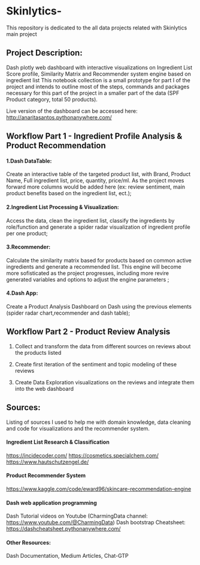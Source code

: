 # Skinlytics-
This repository is dedicated to the all data projects related with Skinlytics main project

## Project Description: 
Dash plotly web dashboard with interactive visualizations on Ingredient List Score profile, Similarity Matrix and Recommender system engine based on ingredient list
This notebook collection is a small prototype for part I of the project and intends to outline most of the steps, commands and packages necessary for this part of the project in a smaller part of the data (SPF Product category, total 50 products).

Live version of the dashboard can be accessed here: http://anaritasantos.pythonanywhere.com/

## Workflow Part 1 - Ingredient Profile Analysis & Product Recommendation

#### 1.Dash DataTable:
Create an interactive table of the targeted product list, with Brand, Product Name, Full ingredient list, price, quantity, price/ml. As the project moves forward more columns would be added here (ex: review sentiment, main product benefits based on the ingredient list, ect.);
#### 2.Ingredient List Processing & Visualization:
Access the data, clean the ingredient list, classify the ingredients by role/function  and generate a spider radar visualization of ingredient profile per one product;

#### 3.Recommender:
Calculate the similarity matrix based for products based on common active ingredients and generate a recommended list. This engine will become more sofisticated as the project progresses, including more revire generated variables and options to adjust the engine parameters ;

#### 4.Dash App:
Create a Product Analysis Dashboard on Dash using the previous elements (spider radar chart,recommender and dash table);

## Workflow Part 2 - Product Review Analysis
1. Collect and transform the data from different sources on reviews about the products listed

2. Create first iteration of the sentiment and topic modeling of these reviews 

3. Create Data Exploration visualizations on the reviews and integrate them into the web dashboard 


## Sources:
Listing of sources I used to help me with domain knowledge, data cleaning and code for visualizations and the recommender system.

#### Ingredient List Research & Classification
https://incidecoder.com/
https://cosmetics.specialchem.com/
https://www.hautschutzengel.de/

#### Product Recommender System
https://www.kaggle.com/code/eward96/skincare-recommendation-engine

#### Dash web application programming
Dash Tutorial videos on Youtube (CharmingData channel: https://www.youtube.com/@CharmingData)
Dash bootstrap Cheatsheet: https://dashcheatsheet.pythonanywhere.com/

#### Other Resources:
Dash Documentation, Medium Articles, Chat-GTP
